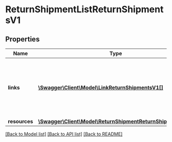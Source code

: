 # ReturnShipmentListReturnShipmentsV1

## Properties
Name | Type | Description | Notes
------------ | ------------- | ------------- | -------------
**links** | [**\Swagger\Client\Model\LinkReturnShipmentsV1[]**](LinkReturnShipmentsV1.md) | Contains one single link, which can be used as pointer for Cursor-based pagination. | [optional] 
**resources** | [**\Swagger\Client\Model\ReturnShipmentReturnShipmentsV1[]**](ReturnShipmentReturnShipmentsV1.md) |  | [optional] 

[[Back to Model list]](../../README.md#documentation-for-models) [[Back to API list]](../../README.md#documentation-for-api-endpoints) [[Back to README]](../../README.md)

